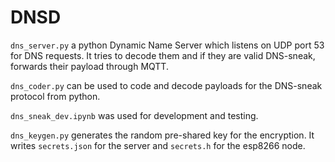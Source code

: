 # DNSD
`dns_server.py` a python Dynamic Name Server which listens on UDP port 53 for DNS requests. It tries to decode them and if they are valid DNS-sneak, forwards their payload through MQTT.

`dns_coder.py` can be used to code and decode payloads for the DNS-sneak protocol from python.

`dns_sneak_dev.ipynb` was used for development and testing.

`dns_keygen.py` generates the random pre-shared key for the encryption. It writes `secrets.json` for the server and `secrets.h` for the esp8266 node.
